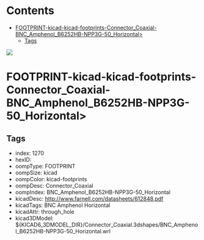



Contents
========

* [FOOTPRINT-kicad-kicad-footprints-Connector_Coaxial-BNC_Amphenol_B6252HB-NPP3G-50_Horizontal>](#footprint-kicad-kicad-footprints-connector_coaxial-bnc_amphenol_b6252hb-npp3g-50_horizontal)
	* [Tags](#tags)
  
![][im]
# FOOTPRINT-kicad-kicad-footprints-Connector_Coaxial-BNC_Amphenol_B6252HB-NPP3G-50_Horizontal>

## Tags

- index: 1270
- hexID: 
- oompType: FOOTPRINT
- oompSize: kicad
- oompColor: kicad-footprints
- oompDesc: Connector_Coaxial
- oompIndex: BNC_Amphenol_B6252HB-NPP3G-50_Horizontal
- kicadDesc: http://www.farnell.com/datasheets/612848.pdf
- kicadTags: BNC Amphenol Horizontal
- kicadAttr: through_hole
- kicad3DModel: ${KICAD6_3DMODEL_DIR}/Connector_Coaxial.3dshapes/BNC_Amphenol_B6252HB-NPP3G-50_Horizontal.wrl



[im]: image.png
